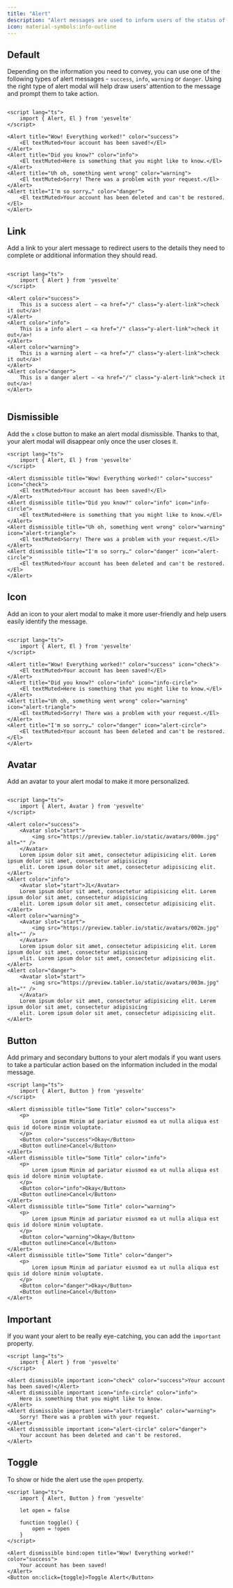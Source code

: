 ```yaml
---
title: "Alert"
description: "Alert messages are used to inform users of the status of their action and help them solve any problems that might have occurred. Good design of alert modals is very important for the overall user experience of a website or app."
icon: material-symbols:info-outline
---
```


## Default

Depending on the information you need to convey, you can use one of the following types of
alert messages - `success`, `info`, `warning` or `danger`. Using the right type of alert modal
will help draw users’ attention to the message and prompt them to take action.

```svelte example

<script lang="ts">
	import { Alert, El } from 'yesvelte'
</script>

<Alert title="Wow! Everything worked!" color="success">
	<El textMuted>Your account has been saved!</El>
</Alert>
<Alert title="Did you know?" color="info">
	<El textMuted>Here is something that you might like to know.</El>
</Alert>
<Alert title="Uh oh, something went wrong" color="warning">
	<El textMuted>Sorry! There was a problem with your request.</El>
</Alert>
<Alert title="I'm so sorry…" color="danger">
	<El textMuted>Your account has been deleted and can't be restored.</El>
</Alert>

```

## Link

Add a link to your alert message to redirect users to the details they need to complete or additional information they should read.

```svelte example

<script lang="ts">
	import { Alert } from 'yesvelte'
</script>

<Alert color="success">
	This is a success alert — <a href="/" class="y-alert-link">check it out</a>!
</Alert>
<Alert color="info">
	This is a info alert — <a href="/" class="y-alert-link">check it out</a>!
</Alert>
<Alert color="warning">
	This is a warning alert — <a href="/" class="y-alert-link">check it out</a>!
</Alert>
<Alert color="danger">
	This is a danger alert — <a href="/" class="y-alert-link">check it out</a>!
</Alert>


```

## Dismissible

Add the `x` close button to make an alert modal dismissible. Thanks to that, your alert modal
will disappear only once the user closes it.

```svelte example
<script lang="ts">
	import { Alert, El } from 'yesvelte'
</script>

<Alert dismissible title="Wow! Everything worked!" color="success" icon="check">
	<El textMuted>Your account has been saved!</El>
</Alert>
<Alert dismissible title="Did you know?" color="info" icon="info-circle">
	<El textMuted>Here is something that you might like to know.</El>
</Alert>
<Alert dismissible title="Uh oh, something went wrong" color="warning" icon="alert-triangle">
	<El textMuted>Sorry! There was a problem with your request.</El>
</Alert>
<Alert dismissible title="I'm so sorry…" color="danger" icon="alert-circle">
	<El textMuted>Your account has been deleted and can't be restored.</El>
</Alert>

```

## Icon

Add an icon to your alert modal to make it more user-friendly and help users easily identify the message.

```svelte example

<script lang="ts">
	import { Alert, El } from 'yesvelte'
</script>

<Alert title="Wow! Everything worked!" color="success" icon="check">
	<El textMuted>Your account has been saved!</El>
</Alert>
<Alert title="Did you know?" color="info" icon="info-circle">
	<El textMuted>Here is something that you might like to know.</El>
</Alert>
<Alert title="Uh oh, something went wrong" color="warning" icon="alert-triangle">
	<El textMuted>Sorry! There was a problem with your request.</El>
</Alert>
<Alert title="I'm so sorry…" color="danger" icon="alert-circle">
	<El textMuted>Your account has been deleted and can't be restored.</El>
</Alert>

```

## Avatar

Add an avatar to your alert modal to make it more personalized.

```svelte example

<script lang="ts">
	import { Alert, Avatar } from 'yesvelte'
</script>

<Alert color="success">
	<Avatar slot="start">
		<img src="https://preview.tabler.io/static/avatars/000m.jpg" alt="" />
	</Avatar>
	Lorem ipsum dolor sit amet, consectetur adipisicing elit. Lorem ipsum dolor sit amet, consectetur adipisicing
	elit. Lorem ipsum dolor sit amet, consectetur adipisicing elit.
</Alert>
<Alert color="info">
	<Avatar slot="start">JL</Avatar>
	Lorem ipsum dolor sit amet, consectetur adipisicing elit. Lorem ipsum dolor sit amet, consectetur adipisicing
	elit. Lorem ipsum dolor sit amet, consectetur adipisicing elit.
</Alert>
<Alert color="warning">
	<Avatar slot="start">
		<img src="https://preview.tabler.io/static/avatars/002m.jpg" alt="" />
	</Avatar>
	Lorem ipsum dolor sit amet, consectetur adipisicing elit. Lorem ipsum dolor sit amet, consectetur adipisicing
	elit. Lorem ipsum dolor sit amet, consectetur adipisicing elit.
</Alert>
<Alert color="danger">
	<Avatar slot="start">
		<img src="https://preview.tabler.io/static/avatars/003m.jpg" alt="" />
	</Avatar>
	Lorem ipsum dolor sit amet, consectetur adipisicing elit. Lorem ipsum dolor sit amet, consectetur adipisicing
	elit. Lorem ipsum dolor sit amet, consectetur adipisicing elit.
</Alert>

```

## Button

Add primary and secondary buttons to your alert modals if you want users to take a particular action based on the information included in the modal message.

```svelte example
<script lang="ts">
	import { Alert, Button } from 'yesvelte'
</script>

<Alert dismissible title="Some Title" color="success">
	<p>
		Lorem ipsum Minim ad pariatur eiusmod ea ut nulla aliqua est quis id dolore minim voluptate.
	</p>
	<Button color="success">Okay</Button>
	<Button outline>Cancel</Button>
</Alert>
<Alert dismissible title="Some Title" color="info">
	<p>
		Lorem ipsum Minim ad pariatur eiusmod ea ut nulla aliqua est quis id dolore minim voluptate.
	</p>
	<Button color="info">Okay</Button>
	<Button outline>Cancel</Button>
</Alert>
<Alert dismissible title="Some Title" color="warning">
	<p>
		Lorem ipsum Minim ad pariatur eiusmod ea ut nulla aliqua est quis id dolore minim voluptate.
	</p>
	<Button color="warning">Okay</Button>
	<Button outline>Cancel</Button>
</Alert>
<Alert dismissible title="Some Title" color="danger">
	<p>
		Lorem ipsum Minim ad pariatur eiusmod ea ut nulla aliqua est quis id dolore minim voluptate.
	</p>
	<Button color="danger">Okay</Button>
	<Button outline>Cancel</Button>
</Alert>

```

## Important

If you want your alert to be really eye-catching, you can add the `important` property.

```svelte example
<script lang="ts">
	import { Alert } from 'yesvelte'
</script>

<Alert dismissible important icon="check" color="success">Your account has been saved!</Alert>
<Alert dismissible important icon="info-circle" color="info">
	Here is something that you might like to know.
</Alert>
<Alert dismissible important icon="alert-triangle" color="warning">
	Sorry! There was a problem with your request.
</Alert>
<Alert dismissible important icon="alert-circle" color="danger">
	Your account has been deleted and can't be restored.
</Alert>

```

## Toggle

To show or hide the alert use the `open` property.

```svelte example
<script lang="ts">
	import { Alert, Button } from 'yesvelte'

	let open = false

	function toggle() {
		open = !open
	}
</script>

<Alert dismissible bind:open title="Wow! Everything worked!" color="success">
	Your account has been saved!
</Alert>
<Button on:click={toggle}>Toggle Alert</Button>

```
